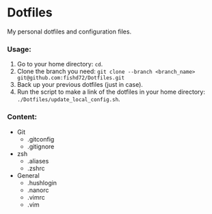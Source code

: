 # Dotfiles
My personal dotfiles and configuration files.

### Usage:
1. Go to your home directory: `cd`.
2. Clone the branch you need: `git clone --branch <branch_name> git@github.com:fishd72/Dotfiles.git`
3. Back up your previous dotfiles (just in case).
4. Run the script to make a link of the dotfiles in your home directory: `./Dotfiles/update_local_config.sh`.

### Content:
- Git
    - .gitconfig
    - .gitignore
- zsh
    - .aliases
    - .zshrc
- General
    - .hushlogin
    - .nanorc
    - .vimrc
    - .vim
